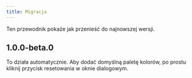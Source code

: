 ```yaml
---
title: Migracja
---
```


Ten przewodnik pokaże jak przenieść do najnowszej wersji.

## 1.0.0-beta.0

To działa automatycznie. Aby dodać domyślną paletę kolorów, po prostu kliknij przycisk resetowania w oknie dialogowym.
